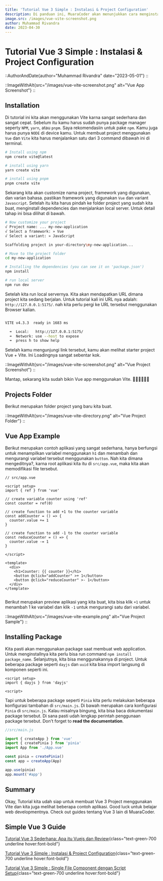 ```yaml
---
title: 'Tutorial Vue 3 Simple : Instalasi & Project Configuration'
description: Di panduan ini, MuaraCoder akan menunjukkan cara menginstall Vue 3 menggunakan Vite dengan cara yang sangat mudah dan juga disertai contoh. 
image.src: /images/vue-vite-screenshot.png
author: Muhammad Rivandra
date: 2023-04-30
---
```


# Tutorial Vue 3 Simple : Instalasi & Project Configuration

::AuthorAndDate{author="Muhammad Rivandra" date="2023-05-01"}
::

::ImageWithAlt{src="/images/vue-vite-screenshot.png" alt="Vue App Screenshot"}
::


## Installation

Di tutorial ini kita akan menggunakan Vite karna sangat sederhana dan sangat cepat.
Sebelum itu kamu harus sudah punya package manager seperty `NPM`, `yarn`, atau `pnpm`. Saya rekomendasiin untuk pake `npm`. Kamu juga harus punya `NODE` di device kamu. Untuk membuat project menggunakan `Vue` dan `Vite` kita harus menjalankan satu dari 3 command dibawah ini di terminal.


```bash
# Install using npm
npm create vite@latest

# install using yarn
yarn create vite

# install using pnpm
pnpm create vite
```

Sekarang kita akan customize nama project, framework yang digunakan, dan varian bahasa. pastikan framework yang digunakan `Vue` dan variant `Javascript`. Setelah itu kita harus pindah ke folder project yang sudah kita buat, menginstall dependencies dan menjalankan local server. Untuk detail tahap ini bisa dilihat di bawah.

```bash
# Now customize your project
√ Project name: ... my-new-application
√ Select a framework: » Vue
√ Select a variant: » JavaScript

Scaffolding project in your-directory\my-new-application...

# Move to the project folder
cd my-new-application

# Installing the dependencies (you can see it on 'package.json')
npm install

# run local server 
npm run dev
```

Setelah kita run local servernya. Kita akan mendapatkan URL dimana project kita sedang berjalan. Untuk tutorial kali ini URL nya adalah:  `http://127.0.0.1:5175/`. nah kita perlu pergi ke URL tersebut menggunakan Browser kalian.

```bash

VITE v4.3.3  ready in 1683 ms

  ➜  Local:   http://127.0.0.1:5175/
  ➜  Network: use --host to expose
  ➜  press h to show help

```

Setelah kamu mengunjungi link tersebut, kamu akan melihat starter project Vue + Vite. Ini Loadingnya sangat sebentar kok.

::ImageWithAlt{src="/images/vue-vite-screenshot.png" alt="Vue Project Screenshot"}
::

Mantap, sekarang kita sudah bikin Vue app menggunakan Vite. 👨‍💻👨‍💻👨‍💻


## Projects Folder

Berikut merupakan folder project yang baru kita buat.

::ImageWithAlt{src="/images/vue-vite-directory.png" alt="Vue Project Folder"}
::


## Vue App Example

Berikut merupakan contoh aplikasi yang sangat sederhana, hanya berfungsi untuk menampilkan variabel menggunakan `h1` dan menambah dan mengurangi variabel tersebut menggunakan `button`. Nah kita dimana mengeditnya?, karna root aplikasi kita itu di `src/app.vue`, maka kita akan memodifikasi file tersebut.

```vue
// src/app.vue

<script setup>
import { ref } from 'vue'

// create variable counter using 'ref'
const counter = ref(0)

// create function to add +1 to the counter variable 
const addCounter = () => {
  counter.value += 1
}

// create function to add -1 to the counter variable
const reduceCounter = () => {
  counter.value -= 1
}

</script>

<template>
  <div>
    <h1>Counter: {{ counter }}</h1>
    <button @click="addCounter" >+ 1</button>
    <button @click="reduceCounter" >- 1</button>
  </div>
</template>


```

Berikut merupakan preview aplikasi yang kita buat, kita bisa klik `+1` untuk menambah 1 ke variabel dan klik `-1` untuk mengurangi satu dari variabel.

::ImageWithAlt{src="/images/vue-vite-example.png" alt="Vue Project Sample"}
::

## Installing Package

Kita pasti akan menggunakan package saat membuat web application. Untuk menginstallnya kita perlu bisa run command `npm install package_name`. Selanjutnya, kita bisa menggunakannya di project. Untuk beberapa package seperti `dayjs` dan `uuid` kita bisa import langsung di komponen seperti ini.

```vue
<script setup>
import { dayjs } from 'dayjs'

<script>
```
Tapi untuk beberapa package seperti `Pinia` kita perlu melakukan beberapa konfigurasi tambahan di `src/main.js`. Di bawah merupakan cara konfigurasi `Pinia` di `src/main.js`. Kalau misalnya bingung, kita bisa baca dokumentasi package tersebut. Di sana pasti udah lengkap perintah penggunaan package tersebut. Don't forget to **read the documentation**.

```javascript
//src/main.js

import { createApp } from 'vue'
import { createPinia } from 'pinia'
import App from './App.vue'

const pinia = createPinia()
const app = createApp(App)

app.use(pinia)
app.mount('#app')

```

## Summary

Okay, Tutorial kita udah siap untuk membuat Vue 3 Project menggunakan Vite dan kita juga melihat beberapa contoh aplikasi. Good luck untuk belajar web developmentnya. Check out guides tentang Vue 3 lain di MuaraCoder.

## Simple Vue 3 Guide

[Tutorial Vue 3 Sederhana: Apa itu Vuejs dan Review](/id/front-end/what-is-vue-and-why-i-love-it){class="text-green-700 underline hover:font-bold"}

[Tutorial Vue 3 Simple : Instalasi & Project Configuration](/id/front-end/vue-installation-and-project-configuration){class="text-green-700 underline hover:font-bold"}

[Tutorial Vue 3 Simple : Single File Component dengan Script Setup](/id/front-end/vue-sfc){class="text-green-700 underline hover:font-bold"}


<!-- [Simple Vue 3 Guide: Intro to Vue Router](/){class="text-green-700 underline hover:font-bold"}

[Simple Vue 3 Guide: Deploying Free on Netlify](/){class="text-green-700 underline hover:font-bold"}
 -->
